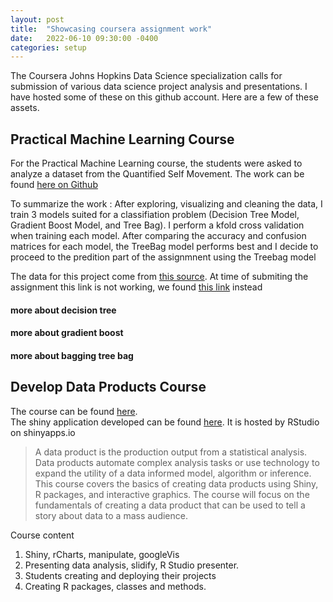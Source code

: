 ```yaml
---
layout: post
title:  "Showcasing coursera assignment work"
date:   2022-06-10 09:30:00 -0400
categories: setup
---
```

The Coursera Johns Hopkins Data Science specialization calls for submission of various data science project analysis and presentations. I have hosted some of these on this github account. Here are a few of these assets.

## Practical Machine Learning Course  

For the Practical Machine Learning course, the students were asked to analyze a dataset from the Quantified Self Movement. The work can be found [here on Github](https://bluebonobo.github.io/coursera_hopkins_practicalmachinelearning/)

To summarize the work : After exploring, visualizing and cleaning the data, I train 3 models suited for a classifiation problem (Decision Tree Model, Gradient Boost Model, and Tree Bag). I perform a kfold cross validation when training each model. After comparing the accuracy and confusion matrices for each model, the TreeBag model performs best and I decide to proceed to the predition part of the assignmnent using the Treebag model

The data for this project come from [this source](http://groupware.les.inf.puc-rio.br/har). At time of submiting the assignment this link is not working, we found [this link](https://perceptualui.org/publications/velloso13_ah.pdf) instead

#### more about decision tree 


#### more about gradient boost


#### more about bagging tree bag


## Develop Data Products Course

The course can be found [here](https://www.coursera.org/learn/data-products).  
The shiny application developed can be found [here](https://bluebonobo.shinyapps.io/week4shinyapp/). It is hosted by RStudio on shinyapps.io

>A data product is the production output from a statistical analysis. Data products automate complex analysis tasks or use technology to expand the utility of a data informed model, algorithm or inference. This course covers the basics of creating data products using Shiny, R packages, and interactive graphics. The course will focus on the fundamentals of creating a data product that can be used to tell a story about data to a mass audience. 

Course content 

1. Shiny, rCharts, manipulate, googleVis 
2. Presenting data analysis, slidify, R Studio presenter. 
3. Students creating and deploying their projects 
4. Creating R packages, classes and methods.